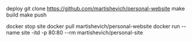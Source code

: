 deploy
git clone https://github.com/martishevich/personal-website
make build
make push

docker stop site 
docker pull martishevich/personal-website
docker run --name site -itd -p 80:80 --rm martishevich/personal-site 
